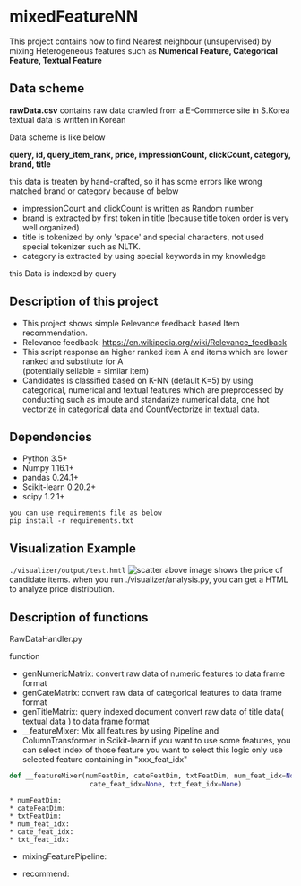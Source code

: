 # mixedFeatureNN

This project contains how to find Nearest neighbour (unsupervised) by mixing Heterogeneous features
such as **Numerical Feature, Categorical Feature, Textual Feature**


## Data scheme

**rawData.csv** contains raw data crawled from a E-Commerce site in S.Korea
textual data is written in Korean

Data scheme is like below

**query,  id, query_item_rank,    price,  impressionCount,    clickCount, category,   brand,  title**

this data is treaten by hand-crafted, so it has some errors like wrong matched brand or category because of below
* impressionCount and clickCount is written as Random number
* brand is extracted by first token in title (because title token order is very well organized)
* title is tokenized by only 'space' and special characters, not used special tokenizer such as NLTK.
* category is extracted by using special keywords in my knowledge

this Data is indexed by query

## Description of this project

* This project shows simple Relevance feedback based Item recommendation.
* Relevance feedback:  https://en.wikipedia.org/wiki/Relevance_feedback
* This script response an higher ranked item A and items which are lower ranked and substitute for A  
  (potentially sellable = similar item)
* Candidates is classified based on K-NN (default K=5) by using categorical, numerical and textual features which are preprocessed by conducting such as impute and standarize numerical data, one hot vectorize in categorical data and CountVectorize in textual data.

## Dependencies
* Python 3.5+
* Numpy 1.16.1+
* pandas 0.24.1+
* Scikit-learn 0.20.2+
* scipy 1.2.1+
```
you can use requirements file as below
pip install -r requirements.txt
```

## Visualization Example
```./visualizer/output/test.hmtl```
![scatter](./image/price_scatter.png)
above image shows the price of candidate items.
when you run ./visualizer/analysis.py, you can get a HTML to analyze price distribution.

## Description of functions

RawDataHandler.py

function
* genNumericMatrix:
convert raw data of numeric features to data frame format
* genCateMatrix:
convert raw data of categorical features to data frame format
* genTitleMatrix: query indexed document
convert raw data of title data( textual data ) to data frame format
* __featureMixer:
Mix all features by using Pipeline and ColumnTransformer in Scikit-learn
if you want to use some features, you can select index of those feature you want to select
this logic only use selected feature containing in "xxx_feat_idx"
```python
def __featureMixer(numFeatDim, cateFeatDim, txtFeatDim, num_feat_idx=None, 
                    cate_feat_idx=None, txt_feat_idx=None)
```
    * numFeatDim:
    * cateFeatDim:
    * txtFeatDim:
    * num_feat_idx:
    * cate_feat_idx:
    * txt_feat_idx:    
  
* mixingFeaturePipeline:

* recommend:
